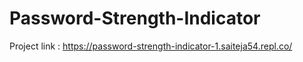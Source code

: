 # Password-Strength-Indicator

Project link : https://password-strength-indicator-1.saiteja54.repl.co/
